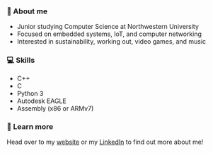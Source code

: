 ### :wave: About me
* Junior studying Computer Science at Northwestern University
* Focused on embedded systems, IoT, and computer networking
* Interested in sustainability, working out, video games, and music

### :computer: Skills
* C++
* C
* Python 3
* Autodesk EAGLE
* Assembly (x86 or ARMv7)

### :thought_balloon: Learn more
Head over to my [website](https://alexander-kang.github.io/) or my [LinkedIn](https://www.linkedin.com/in/akang/) to find out more about me!
